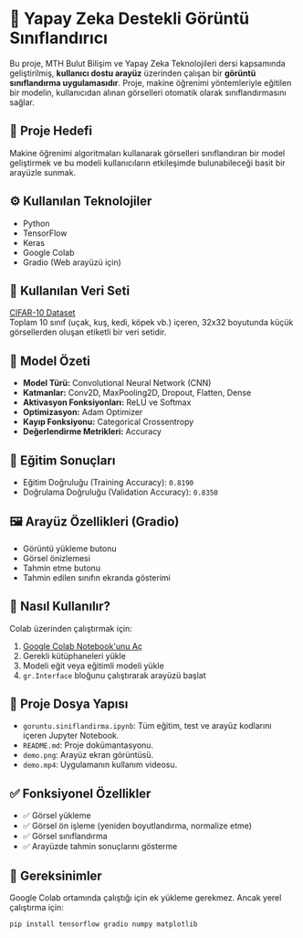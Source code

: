 # 📸 Yapay Zeka Destekli Görüntü Sınıflandırıcı

Bu proje, MTH Bulut Bilişim ve Yapay Zeka Teknolojileri dersi kapsamında geliştirilmiş, **kullanıcı dostu arayüz** üzerinden çalışan bir **görüntü sınıflandırma uygulamasıdır**. Proje, makine öğrenimi yöntemleriyle eğitilen bir modelin, kullanıcıdan alınan görselleri otomatik olarak sınıflandırmasını sağlar.

## 🎯 Proje Hedefi

Makine öğrenimi algoritmaları kullanarak görselleri sınıflandıran bir model geliştirmek ve bu modeli kullanıcıların etkileşimde bulunabileceği basit bir arayüzle sunmak.

## ⚙️ Kullanılan Teknolojiler

- Python
- TensorFlow
- Keras
- Google Colab
- Gradio (Web arayüzü için)

## 📁 Kullanılan Veri Seti

[CIFAR-10 Dataset](https://www.cs.toronto.edu/~kriz/cifar.html)  
Toplam 10 sınıf (uçak, kuş, kedi, köpek vb.) içeren, 32x32 boyutunda küçük görsellerden oluşan etiketli bir veri setidir.

## 🧠 Model Özeti

- **Model Türü:** Convolutional Neural Network (CNN)
- **Katmanlar:** Conv2D, MaxPooling2D, Dropout, Flatten, Dense
- **Aktivasyon Fonksiyonları:** ReLU ve Softmax
- **Optimizasyon:** Adam Optimizer
- **Kayıp Fonksiyonu:** Categorical Crossentropy
- **Değerlendirme Metrikleri:** Accuracy

## 🧪 Eğitim Sonuçları

- Eğitim Doğruluğu (Training Accuracy): `0.8190`
- Doğrulama Doğruluğu (Validation Accuracy): `0.8350`

## 🖼️ Arayüz Özellikleri (Gradio)

- Görüntü yükleme butonu
- Görsel önizlemesi
- Tahmin etme butonu
- Tahmin edilen sınıfın ekranda gösterimi

## 🚀 Nasıl Kullanılır?

Colab üzerinden çalıştırmak için:

1. [Google Colab Notebook'unu Aç](#)
2. Gerekli kütüphaneleri yükle
3. Modeli eğit veya eğitimli modeli yükle
4. `gr.Interface` bloğunu çalıştırarak arayüzü başlat

## 🧩 Proje Dosya Yapısı

- `goruntu.siniflandirma.ipynb`: Tüm eğitim, test ve arayüz kodlarını içeren Jupyter Notebook.
- `README.md`: Proje dokümantasyonu.
- `demo.png`: Arayüz ekran görüntüsü.
- `demo.mp4`: Uygulamanın kullanım videosu.

## ✅ Fonksiyonel Özellikler

- ✅ Görsel yükleme
- ✅ Görsel ön işleme (yeniden boyutlandırma, normalize etme)
- ✅ Görsel sınıflandırma
- ✅ Arayüzde tahmin sonuçlarını gösterme

## 📌 Gereksinimler

Google Colab ortamında çalıştığı için ek yükleme gerekmez. Ancak yerel çalıştırma için:

```bash
pip install tensorflow gradio numpy matplotlib
